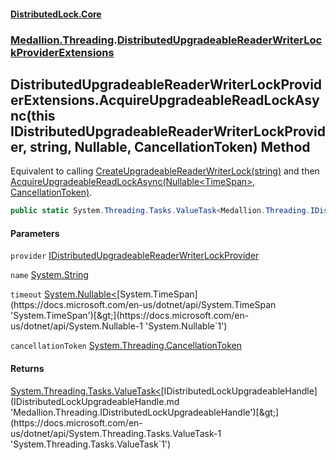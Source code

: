 #### [DistributedLock.Core](README.md 'README')
### [Medallion.Threading](Medallion.Threading.md 'Medallion.Threading').[DistributedUpgradeableReaderWriterLockProviderExtensions](DistributedUpgradeableReaderWriterLockProviderExtensions.md 'Medallion.Threading.DistributedUpgradeableReaderWriterLockProviderExtensions')

## DistributedUpgradeableReaderWriterLockProviderExtensions.AcquireUpgradeableReadLockAsync(this IDistributedUpgradeableReaderWriterLockProvider, string, Nullable<TimeSpan>, CancellationToken) Method

Equivalent to calling [CreateUpgradeableReaderWriterLock(string)](IDistributedUpgradeableReaderWriterLockProvider.CreateUpgradeableReaderWriterLock.CLmVtTtcnh6LtTDHkHXXtQ.md 'Medallion.Threading.IDistributedUpgradeableReaderWriterLockProvider.CreateUpgradeableReaderWriterLock(string)') and then  
[AcquireUpgradeableReadLockAsync(Nullable&lt;TimeSpan&gt;, CancellationToken)](IDistributedUpgradeableReaderWriterLock.AcquireUpgradeableReadLockAsync.XDD/LbfIJrScMNU14D5OvA.md 'Medallion.Threading.IDistributedUpgradeableReaderWriterLock.AcquireUpgradeableReadLockAsync(System.Nullable<System.TimeSpan>, System.Threading.CancellationToken)').

```csharp
public static System.Threading.Tasks.ValueTask<Medallion.Threading.IDistributedLockUpgradeableHandle> AcquireUpgradeableReadLockAsync(this Medallion.Threading.IDistributedUpgradeableReaderWriterLockProvider provider, string name, System.Nullable<System.TimeSpan> timeout=null, System.Threading.CancellationToken cancellationToken=default(System.Threading.CancellationToken));
```
#### Parameters

<a name='Medallion.Threading.DistributedUpgradeableReaderWriterLockProviderExtensions.AcquireUpgradeableReadLockAsync(thisMedallion.Threading.IDistributedUpgradeableReaderWriterLockProvider,string,System.Nullable_System.TimeSpan_,System.Threading.CancellationToken).provider'></a>

`provider` [IDistributedUpgradeableReaderWriterLockProvider](IDistributedUpgradeableReaderWriterLockProvider.md 'Medallion.Threading.IDistributedUpgradeableReaderWriterLockProvider')

<a name='Medallion.Threading.DistributedUpgradeableReaderWriterLockProviderExtensions.AcquireUpgradeableReadLockAsync(thisMedallion.Threading.IDistributedUpgradeableReaderWriterLockProvider,string,System.Nullable_System.TimeSpan_,System.Threading.CancellationToken).name'></a>

`name` [System.String](https://docs.microsoft.com/en-us/dotnet/api/System.String 'System.String')

<a name='Medallion.Threading.DistributedUpgradeableReaderWriterLockProviderExtensions.AcquireUpgradeableReadLockAsync(thisMedallion.Threading.IDistributedUpgradeableReaderWriterLockProvider,string,System.Nullable_System.TimeSpan_,System.Threading.CancellationToken).timeout'></a>

`timeout` [System.Nullable&lt;](https://docs.microsoft.com/en-us/dotnet/api/System.Nullable-1 'System.Nullable`1')[System.TimeSpan](https://docs.microsoft.com/en-us/dotnet/api/System.TimeSpan 'System.TimeSpan')[&gt;](https://docs.microsoft.com/en-us/dotnet/api/System.Nullable-1 'System.Nullable`1')

<a name='Medallion.Threading.DistributedUpgradeableReaderWriterLockProviderExtensions.AcquireUpgradeableReadLockAsync(thisMedallion.Threading.IDistributedUpgradeableReaderWriterLockProvider,string,System.Nullable_System.TimeSpan_,System.Threading.CancellationToken).cancellationToken'></a>

`cancellationToken` [System.Threading.CancellationToken](https://docs.microsoft.com/en-us/dotnet/api/System.Threading.CancellationToken 'System.Threading.CancellationToken')

#### Returns
[System.Threading.Tasks.ValueTask&lt;](https://docs.microsoft.com/en-us/dotnet/api/System.Threading.Tasks.ValueTask-1 'System.Threading.Tasks.ValueTask`1')[IDistributedLockUpgradeableHandle](IDistributedLockUpgradeableHandle.md 'Medallion.Threading.IDistributedLockUpgradeableHandle')[&gt;](https://docs.microsoft.com/en-us/dotnet/api/System.Threading.Tasks.ValueTask-1 'System.Threading.Tasks.ValueTask`1')